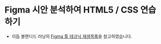 # Figma 시안 분석하여 HTML5 / CSS 연습하기

- 이듬 블렌디드 러닝의 [Figma 툴 테크닉 재생목록](https://youtube.com/playlist?list=PLAl17zBU4FvjUs1LBjZ98jwpUdnh3r88F)을 참고하였습니다.

